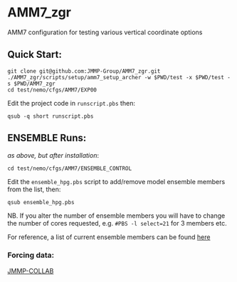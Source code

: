 # AMM7_zgr
AMM7 configuration for testing various vertical coordinate options

## Quick Start:

```
git clone git@github.com:JMMP-Group/AMM7_zgr.git
./AMM7_zgr/scripts/setup/amm7_setup_archer -w $PWD/test -x $PWD/test -s $PWD/AMM7_zgr
cd test/nemo/cfgs/AMM7/EXP00
```
Edit the project code in  `runscript.pbs` then:
```
qsub -q short runscript.pbs
```

## ENSEMBLE Runs:

*as above, but after installation*:

```
cd test/nemo/cfgs/AMM7/ENSEMBLE_CONTROL
```
Edit the `ensemble_hpg.pbs` script to add/remove model ensemble members from the list, then:
```
qsub ensemble_hpg.pbs
```
NB. If you alter the number of ensemble members you will have to change the number of cores requested, e.g. `#PBS -l select=21` for 3 members etc.

For reference, a list of current ensemble members can be found [here](https://github.com/JMMP-Group/AMM7_zgr/blob/master/scripts/setup/model_list)

### Forcing data:

[JMMP-COLLAB](http://gws-access.ceda.ac.uk/public/jmmp_collab/)
